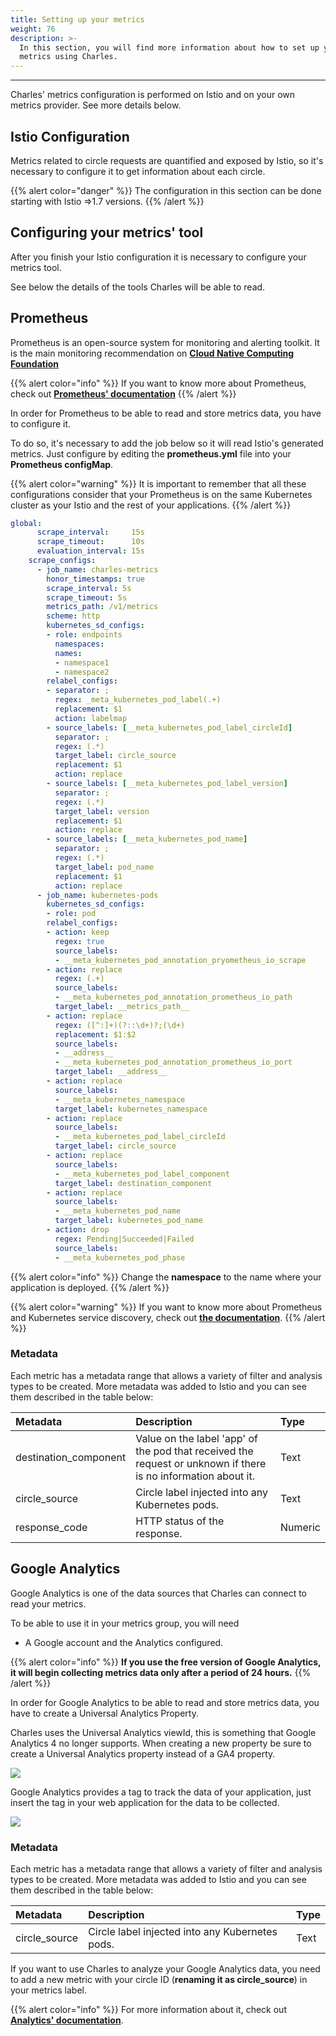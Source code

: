 ```yaml
---
title: Setting up your metrics
weight: 76
description: >-
  In this section, you will find more information about how to set up your
  metrics using Charles.
---
```


---

Charles' metrics configuration is performed on Istio and on your own metrics provider. See more details below. 

## **Istio Configuration**

Metrics related to circle requests are quantified and exposed by Istio, so it's necessary to configure it to get information about each circle.

{{% alert color="danger" %}}
The configuration in this section can be done starting with Istio =&gt;1.7 versions. 
{{% /alert %}}

## **Configuring your metrics' tool**

After you finish your Istio configuration it is necessary to configure your metrics tool.

See below the details of the tools Charles will be able to read.

## **Prometheus** 
Prometheus is an open-source system for monitoring and alerting toolkit. It is the main monitoring recommendation on [**Cloud Native Computing Foundation**](https://cncf.io/)

{{% alert color="info" %}}
If you want to know more about Prometheus, check out [**Prometheus' documentation**](https://prometheus.io/)
{{% /alert %}}

In order for Prometheus to be able to read and store metrics data, you have to configure it.

To do so, it's necessary to add the job below so it will read Istio's generated metrics. Just configure by editing the **prometheus.yml** file into your **Prometheus configMap**.

{{% alert color="warning" %}}
It is important to remember that all these configurations consider that your Prometheus is on the same Kubernetes cluster as your Istio and the rest of your applications.
{{% /alert %}}

```yaml
global:
      scrape_interval:     15s
      scrape_timeout:      10s
      evaluation_interval: 15s
    scrape_configs:
      - job_name: charles-metrics
        honor_timestamps: true
        scrape_interval: 5s
        scrape_timeout: 5s
        metrics_path: /v1/metrics
        scheme: http
        kubernetes_sd_configs:
        - role: endpoints
          namespaces:
          names:
          - namespace1
          - namespace2
        relabel_configs:
        - separator: ;
          regex: _meta_kubernetes_pod_label(.+)
          replacement: $1
          action: labelmap
        - source_labels: [__meta_kubernetes_pod_label_circleId]
          separator: ;
          regex: (.*)
          target_label: circle_source
          replacement: $1
          action: replace
        - source_labels: [__meta_kubernetes_pod_label_version]
          separator: ;
          regex: (.*)
          target_label: version
          replacement: $1
          action: replace
        - source_labels: [__meta_kubernetes_pod_name]
          separator: ;
          regex: (.*)
          target_label: pod_name
          replacement: $1
          action: replace
      - job_name: kubernetes-pods
        kubernetes_sd_configs:
        - role: pod
        relabel_configs:
        - action: keep
          regex: true
          source_labels:
          - __meta_kubernetes_pod_annotation_pryometheus_io_scrape
        - action: replace
          regex: (.+)
          source_labels:
          - __meta_kubernetes_pod_annotation_prometheus_io_path
          target_label: __metrics_path__
        - action: replace
          regex: ([^:]+)(?::\d+)?;(\d+)
          replacement: $1:$2
          source_labels:
          - __address__
          - __meta_kubernetes_pod_annotation_prometheus_io_port
          target_label: __address__      
        - action: replace
          source_labels:
          - __meta_kubernetes_namespace
          target_label: kubernetes_namespace
        - action: replace
          source_labels:
          - __meta_kubernetes_pod_label_circleId
          target_label: circle_source
        - action: replace
          source_labels:
          - __meta_kubernetes_pod_label_component
          target_label: destination_component      
        - action: replace
          source_labels:
          - __meta_kubernetes_pod_name
          target_label: kubernetes_pod_name
        - action: drop
          regex: Pending|Succeeded|Failed
          source_labels:
          - __meta_kubernetes_pod_phase

```

{{% alert color="info" %}}
Change the **namespace** to the name where your application is deployed.
{{% /alert %}}

{{% alert color="warning" %}}
If you want to know more about Prometheus and Kubernetes service discovery,  check out [**the documentation**](https://prometheus.io/docs/prometheus/latest/configuration/configuration/#kubernetes_sd_config).
{{% /alert %}}

### **Metadata**

‌Each metric has a metadata range that allows a variety of filter and analysis types to be created. More metadata was added to Istio and you can see them described in the table below:

| Metadata | Description | Type |
| :--- | :--- | :--- |
| destination\_component | Value on the label 'app' of the pod that received the request or unknown if there is no information about it. | Text |
| circle\_source | Circle label injected into any Kubernetes pods. | Text |
| response\_code | HTTP status of the response. | Numeric |



## **Google Analytics** 

Google Analytics is one of the data sources that Charles can connect to read your metrics. 

To be able to use it in your metrics group, you will need

* A Google account and the Analytics configured.

{{% alert color="info" %}}
**If you use the free version of Google Analytics, it will begin collecting metrics data only after a period of 24 hours.**
{{% /alert %}}

In order for Google Analytics to be able to read and store metrics data, you have to create a Universal Analytics Property.  
  
Charles uses the Universal Analytics viewId, this is something that Google Analytics 4 no longer supports. When creating a new property be sure to create a Universal Analytics property instead of a GA4 property.  


![](https://lh6.googleusercontent.com/Vp0FcM1MVxuFTXtLnbWC2vvVukPAn3Xfif9hprFBh4cDV8dr6D64Rb4_tzryOwr_f-I0Vvpr6sgx6FL13zKKs-bDQfHByCACx9Ejv1l5Y4t5QfihjYdrQqctZPUyUp4_whQqn3xw)



Google Analytics provides a tag to track the data of your application, just insert the tag in your web application for the data to be collected.  


![](https://lh5.googleusercontent.com/kxknRbNhadC8RM6gjtuiVH0qBMvx9_hUx46JO_ixr48HtreQCGrWpo5_4CIlFLfKCnukYXl7H-rKJcXuktI08nuvPXOdJ2AwndiMryvHef4pzVw_ocnZPJbo0eEllDCq6QUA_Hda)

### **Metadata**

‌Each metric has a metadata range that allows a variety of filter and analysis types to be created. More metadata was added to Istio and you can see them described in the table below:

| Metadata | Description | Type |
| :--- | :--- | :--- |
| circle\_source | Circle label injected into any Kubernetes pods. | Text |

If you want to use Charles to analyze your Google Analytics data, you need to add a new metric with your circle ID \(**renaming it as circle\_source**\) in your metrics label.

{{% alert color="info" %}}
For more information about it, check out [**Analytics' documentation**](https://developers.google.com/analytics/devguides/reporting/core/v4).
